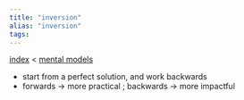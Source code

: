 ```yaml
---
title: "inversion"
alias: "inversion"
tags: 
---
```


[index](_index.md) < [mental models](1-mental-models.md) 

- start from a perfect solution, and work backwards
- forwards -> more practical ; backwards -> more impactful